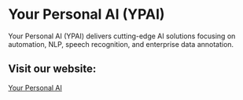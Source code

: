 # Your Personal AI (YPAI)

Your Personal AI (YPAI) delivers cutting-edge AI solutions focusing on automation, NLP, speech recognition, and enterprise data annotation.

## Visit our website:
[Your Personal AI](https://yourpersonalai.net)
